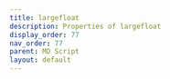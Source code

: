 ```yaml
---
title: largefloat
description: Properties of largefloat
display_order: 77
nav_order: 77
parent: MD Script
layout: default
---
```



